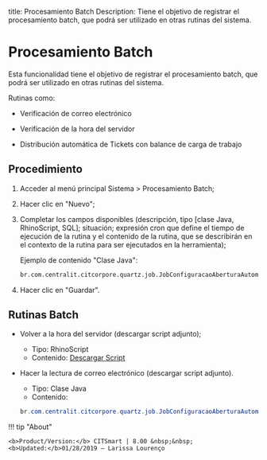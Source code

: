 title: Procesamiento Batch
Description: Tiene el objetivo de registrar el procesamiento batch, que podrá ser utilizado en otras rutinas del sistema.
# Procesamiento Batch

Esta funcionalidad tiene el objetivo de registrar el procesamiento batch, que podrá 
ser utilizado en otras rutinas del sistema.

Rutinas como:

   - Verificación de correo electrónico
   
   - Verificación de la hora del servidor
   
   - Distribución automática de Tickets con balance de carga de trabajo 

Procedimiento
-------------

1.  Acceder al menú principal Sistema \> Procesamiento Batch;

2.  Hacer clic en "Nuevo";

3.  Completar los campos disponibles (descripción, tipo [clase Java,
    RhinoScript, SQL]; situación; expresión cron que define el tiempo de
    ejecución de la rutina y el contenido de la rutina, que se describirán en el
    contexto de la rutina para ser ejecutados en la herramienta);
    
    Ejemplo de contenido "Clase Java":
    ```html
    br.com.centralit.citcorpore.quartz.job.JobConfiguracaoAberturaAutomaticaViaEmail
    ``` 

4.  Hacer clic en "Guardar".

Rutinas Batch
-------------

-   Volver a la hora del servidor (descargar script adjunto);

    -   Tipo: RhinoScript
    -   Contenido:
        [Descargar Script][2]

-   Hacer la lectura de correo electrónico (descargar script adjunto).

    -   Tipo: Clase Java
    -   Contenido:

    ```java
    br.com.centralit.citcorpore.quartz.job.JobConfiguracaoAberturaAutomaticaViaEmail
    ```

!!! tip "About"

    <b>Product/Version:</b> CITSmart | 8.00 &nbsp;&nbsp;
    <b>Updated:</b>01/28/2019 – Larissa Lourenço


[1]:/es-es/citsmart-platform-8/platform-administration/configuring-automatic-actions/images/rotina-verificar-email.txt
[2]:/es-es/citsmart-platform-8/platform-administration/configuring-automatic-actions/images/rotina-retorna-hora-servidor.txt

